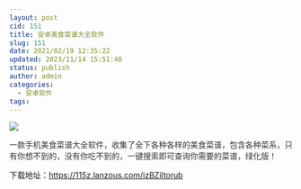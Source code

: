 ```yaml
---
layout: post
cid: 151
title: 安卓美食菜谱大全软件
slug: 151
date: 2021/02/19 12:35:22
updated: 2023/11/14 15:51:40
status: publish
author: admin
categories: 
  - 安卓软件
tags: 
---
```



<div alt="潮男心博客 www.cnx0.com" >
				<p><img src="https://www.115z.com/edit/php/upload/20210219/16136672607851.jpg"></p>
<p><span style="color: rgb(51, 51, 51); font-family: Arial, 微软雅黑, sans-serif;">一款手机美食菜谱大全软件，收集了全下各种各样的美食菜谱，包含各种菜系，只有你想不到的，没有你吃不到的，一键搜索即可查询你需要的菜谱，绿化版！</span></p>
<p>下载地址：<a href="https://115z.lanzous.com/izBZiltorub">https://115z.lanzous.com/izBZiltorub</a> </p>			</div>
			